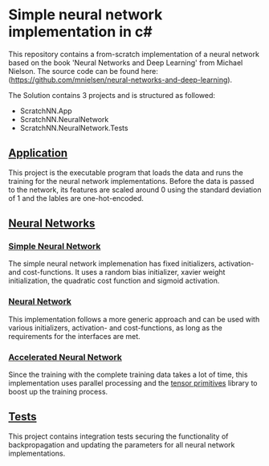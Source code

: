 # Simple neural network implementation in c# 
This repository contains a from-scratch implementation of a neural network based on the book 'Neural Networks and Deep Learning'
from Michael Nielson. The source code can be found here: (https://github.com/mnielsen/neural-networks-and-deep-learning). 

The Solution contains 3 projects and is structured as followed: 
- ScratchNN.App
- ScratchNN.NeuralNetwork
- ScratchNN.NeuralNetwork.Tests

## [Application](https://github.com/manuelsawade/scratch-nn-dotnet/tree/main/ScratchNN/ScratchNN.App)
This project is the executable program that loads the data and runs the training for the neural network implementations. Before
the data is passed to the network, its features are scaled around 0 using the standard deviation of 1 and the lables are one-hot-encoded.

## [Neural Networks](https://github.com/manuelsawade/scratch-nn-dotnet/tree/main/ScratchNN/ScratchNN.NeuralNetwork)
### [Simple Neural Network](https://github.com/manuelsawade/scratch-nn-dotnet/blob/main/ScratchNN/ScratchNN.NeuralNetwork/Implementations/SimpleNeuralNetwork.cs)
The simple neural network implemenation has fixed initializers, activation- and cost-functions. It uses a random bias initializer,
xavier weight initialization, the quadratic cost function and sigmoid activation.  

### [Neural Network](https://github.com/manuelsawade/scratch-nn-dotnet/blob/main/ScratchNN/ScratchNN.NeuralNetwork/Implementations/NeuralNetwork.cs)
This implementation follows a more generic approach and can be used with various initializers, activation- and cost-functions, as long as 
the requirements for the interfaces are met. 

### [Accelerated Neural Network](https://github.com/manuelsawade/scratch-nn-dotnet/blob/main/ScratchNN/ScratchNN.NeuralNetwork/Implementations/AcceleratedNeuralNetwork.cs)
Since the training with the complete training data takes a lot of time, this implementation uses parallel processing and the 
[tensor primitives](https://learn.microsoft.com/en-us/dotnet/api/system.numerics.tensors.tensorprimitives?view=net-9.0-pp)
library to boost up the training process.

## [Tests](https://github.com/manuelsawade/scratch-nn-dotnet/tree/main/ScratchNN/ScratchNN.NeuralNetwork.Tests)
This project contains integration tests securing the functionality of backpropagation and updating the parameters for all neural network implementations.

